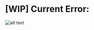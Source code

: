# [WIP] Current Error:
![alt text](https://github.com/itsmedigio/alderlake-mobile-hackintosh-opencore-efi/error.png)
